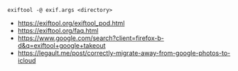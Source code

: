
    exiftool -@ exif.args <directory>
    
* https://exiftool.org/exiftool_pod.html
* https://exiftool.org/faq.html
* https://www.google.com/search?client=firefox-b-d&q=exiftool+google+takeout
* https://legault.me/post/correctly-migrate-away-from-google-photos-to-icloud
